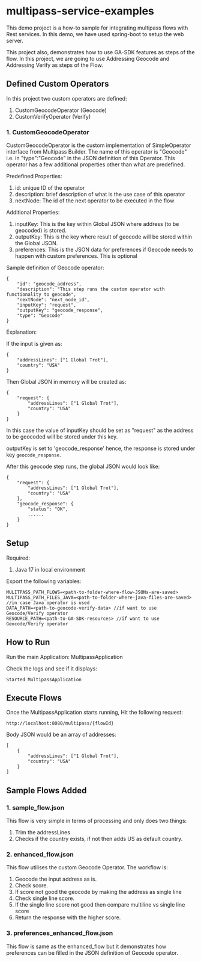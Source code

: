 # multipass-service-examples

This demo project is a how-to sample for integrating multipass flows with Rest services.
In this demo, we have used spring-boot to setup the web server.

This project also, demonstrates how to use GA-SDK features as steps of the flow.
In this project, we are going to use Addressing Geocode and Addressing Verify as steps of the Flow.

## Defined Custom Operators

In this project two custom operators are defined:

1. CustomGeocodeOperator (Geocode)
2. CustomVerifyOperator (Verify)

### 1. CustomGeocodeOperator

CustomGeocodeOperator is the custom implementation of SimpleOperator interface from Multipass Builder.
The name of this operator is "Geocode" i.e. in "type":"Geocode" in the JSON definition of this Operator.
This operator has a few additional properties other than what are predefined.

Predefined Properties:

1. id: unique ID of the operator
2. description: brief description of what is the use case of this operator
3. nextNode: The id of the next operator to be executed in the flow

Additional Properties:

1. inputKey: This is the key within Global JSON where address (to be geocoded) is stored.
2. outputKey: This is the key where result of geocode will be stored within the Global JSON.
3. preferences: This is the JSON data for preferences if Geocode needs to happen with custom preferences. This is optional

Sample definition of Geocode operator:

    {
        "id": "geocode_address",
        "description": "This step runs the custom operator with functionality to geocode",
        "nextNode": "next_node_id",
        "inputKey": "request",
        "outputKey": "geocode_response",
        "type": "Geocode"
    }

Explanation:

If the input is given as:

    {
        "addressLines": ["1 Global Trot"],
        "country": "USA"
    }

Then Global JSON in memory will be created as:

    {
        "request": {
            "addressLines": ["1 Global Trot"],
            "country": "USA"
        }
    }

In this case the value of inputKey should be set as "request" as the address to be geocoded will be stored under this key.

outputKey is set to 'geocode_response' hence, the response is stored under key `geocode_response`.

After this geocode step runs, the global JSON would look like:

    {
        "request": {
            "addressLines": ["1 Global Trot"],
            "country": "USA"
        },
        "geocode_response": {
            "status": "OK",
            ......
        }
    }

## Setup

Required:

1. Java 17 in local environment

Export the following variables:

    MULITPASS_PATH_FLOWS=<path-to-folder-where-flow-JSONs-are-saved>
    MULTIPASS_PATH_FILES_JAVA=<path-to-folder-where-java-files-are-saved> //in case Java operator is used
    DATA_PATH=<path-to-geocode-verify-data> //if want to use Geocode/Verify operator
    RESOURCE_PATH=<path-to-GA-SDK-resources> //if want to use Geocode/Verify operator


## How to Run

Run the main Application: MultipassApplication

Check the logs and see if it displays:

    Started MultipassApplication

## Execute Flows

Once the MultipassApplication starts running, Hit the following request:

    http://localhost:8080/multipass/{flowId}

Body JSON would be an array of addresses:

    [
        {
            "addressLines": ["1 Global Trot"],
            "country": "USA"
        }
    ]

## Sample Flows Added

### 1. sample_flow.json

This flow is very simple in terms of processing and only does two things:

1. Trim the addressLines
2. Checks if the country exists, if not then adds US as default country.

### 2. enhanced_flow.json

This flow utilises the custom Geocode Operator. The workflow is:
1. Geocode the input address as is.
2. Check score.
3. If score not good the geocode by making the address as single line
4. Check single line score.
5. If the single line score not good then compare multiline vs single line score
6. Return the response with the higher score.

### 3. preferences_enhanced_flow.json

This flow is same as the enhanced_flow but it demonstrates how preferences can be filled in the JSON definition of Geocode operator.
